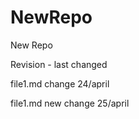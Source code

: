 # NewRepo
New Repo

Revision - last changed

file1.md change  24/april

file1.md new change  25/april
